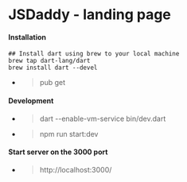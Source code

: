 # JSDaddy - landing page

#### Installation
```
## Install dart using brew to your local machine
brew tap dart-lang/dart
brew install dart --devel
```

- > pub get

#### Development
- > dart --enable-vm-service bin/dev.dart
- > npm run start:dev

#### Start server on the 3000 port
- > http://localhost:3000/
